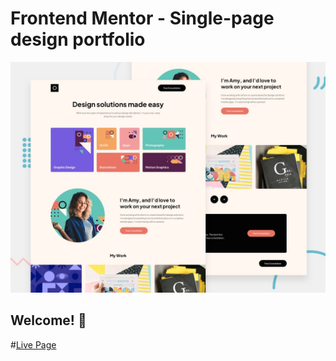 # Frontend Mentor - Single-page design portfolio

![Design preview for the Single-page design portfolio coding challenge](./preview.jpg)

## Welcome! 👋

#[Live Page](https://chkhikvadzeg.github.io/single-page-desiggn-portfolio)
